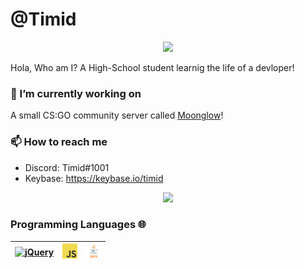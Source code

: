 # @Timid

<p align="center">
  <a href="https://github.com/DenverCoder1/readme-typing-svg"><img src="https://readme-typing-svg.herokuapp.com?lines=Computer+Science+Student;Competitive+Programmer;ACPC+2021+Finalist;DS%20|%20Algorithms%20|%20OOP%20;Specialist%20on%20Codeforces;Division%202%20on%20Codechef%20(3%20Stars);6%20Kyu%20on%20Atcoder;Always%20learning%20new%20things&center=true&width=500&height=50"></a>
</p>

Hola, Who am I? A High-School student learnig the life of a devloper!

### 🦅 I’m currently working on

A small CS:GO community server called [Moonglow](https://discord.com/invite/Y9t9tA3)!

### 📫 How to reach me

- Discord: Timid#1001 
- Keybase: https://keybase.io/timid

<div align="center">
  <a href="https://open.spotify.com/user/c8upk3m2ylzlu4mndwhd0u9og">
    <img src="https://readme-spotify-tingz.vercel.app/api/now-playing">
  </a>
</div>

### Programming Languages 🌐

| [<img src="https://dreae.gallerycdn.vsassets.io/extensions/dreae/sourcepawn-vscode/0.1.4/1515276846898/Microsoft.VisualStudio.Services.Icons.Default" alt="jQuery" width="24">](https://sourcemod.net/) | [<img src="https://raw.githubusercontent.com/github/explore/80688e429a7d4ef2fca1e82350fe8e3517d3494d/topics/javascript/javascript.png" alt="JavaScript" width="24">](https://www.javascript.com/) | [<img src="https://raw.githubusercontent.com/github/explore/80688e429a7d4ef2fca1e82350fe8e3517d3494d/topics/java/java.png" alt="Java" width="24">](https://java.com/en/)
|---|---|---|
